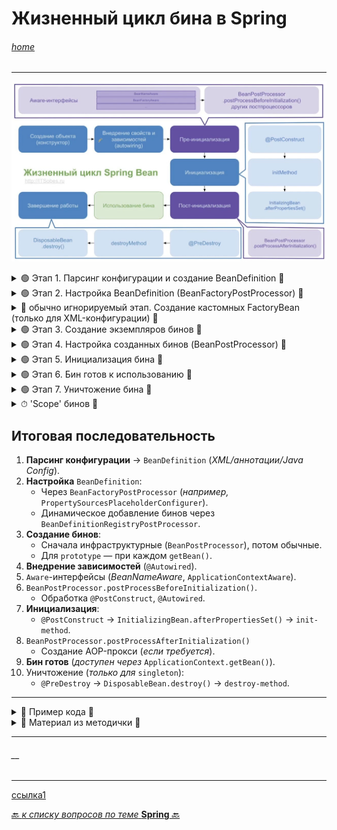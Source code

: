 # Жизненный цикл бина в Spring 

###### [_home_](https://habr.com/ru/articles/893614/)

---

![Жизненный цикл бина](/ITM/ITM06_Spring/imgs/2025-04-17_23-25-36.png)

<details>
        <summary>🟢 Этап 1. Парсинг конфигурации и создание BeanDefinition 🔽</summary>

---
Перед созданием бинов Spring загружает их метаданные в виде `BeanDefinition`.  

### Способы конфигурации:
* **XML**: `ClassPathXmlApplicationContext("context.xml")`


* **Аннотации**:
  * **Сканирование пакетов**: `AnnotationConfigApplicationContext("package.name")`
  
  * '**JavaConfig**': Указание `@Configuration`-**классов** (_или массива классов_): 
`@Configuration`, `@Bean`, `@Component`, `AnnotationConfigApplicationContext(JavaConfig.class)`
  
  * **Groovy конфигурация**: `GenericGroovyApplicationContext("context.groovy")`


### Как это работает:
* Для аннотаций Spring использует два `private final` поля 
(_мы их увидим, если заглянем внутрь `AnnotationConfigApplicationContext`_):
  * `ClassPathBeanDefinitionScanner` — сканирует пакеты на наличие `@Component` (_или её алиаса_).
    > Найденные классы _парсируются_ и для них создаются `BeanDefinition`.  
    Чтобы было запущено сканирование, в конфигурации должен быть указан пакет 
    для сканирования `@ComponentScan({"package.name"})`
  * `AnnotatedBeanDefinitionReader` — обрабатывает `@Configuration`-классы и `@Bean`-методы.
    > `AnnotatedBeanDefinitionReader` работает в несколько этапов: 
    > 1. **Первый этап** — это регистрация всех `@Configuration` для дальнейшего парсирования.  
     Если в конфигурации используются `Conditional`, то будут зарегистрированы 
     только те конфигурации, для которых `Condition` вернет `true`.  
    > `BeanDefinition` — это специальный интерфейс, через который можно получить доступ к метаданным будущего бина. 
     В зависимости от того, какая у вас конфигурация, будет использоваться  
     тот или иной механизм парсирования конфигурации.
    > >
    > 2. **Второй этап** — это регистрация `BeanDefinitionRegistryPostProcessor`, который при помощи 
     класса `ConfigurationClassPostProcessor` парсирует `JavaConfig` и создает `BeanDefinition`.
    > >

**`BeanDefinition`** — это набор метаданных будущего бина, макет, 
по которому нужно будет создавать бин в случае необходимости.  
То есть для каждого бина создается свой объект `BeanDefinition`, 
в котором хранится описание того, как создавать и управлять этим конкретным бином.  
Проще говоря, **сколько бинов** в программе - **столько и объектов** `BeanDefinition`, их описывающих. 
> Сюда входит: 
> * из какого класса бин надо создать, scope, 
> * установлена ли ленивая инициализация, 
> * нужно ли перед данным бином инициализировать другой, init и destroy методы, 
> * зависимости.  
> Все полученные `BeanDefinition`’ы складываются в `ConcurrentHashMap`, в которой **ключём** является имя бина, 
> а **объект** - сам `BeanDefinition`.  
> При старте приложения, в `IoC` контейнер попадут бины, которые имеют `scope Singleton` 
> (_устанавливается по-умолчанию_), остальные же создаются, тогда когда они нужны.

* **Результат**: `ConcurrentHashMap<String, BeanDefinition>`, где **ключ** — имя бина, **значение** — его метаданные.

> Контейнер анализирует классы, находит бины и создает `BeanDefinition`.

### Что хранится в `BeanDefinition`:
* Класс бина, 
* scope (`singleton`, `prototype` _и др._), 
* Флаги: (ленивая инициализация `lazy-init`, режим автопривязки `autowire-mode` и т.д.)
* зависимости, 
* init/destroy-методы.

---
</details>


<details>
        <summary>🟢 Этап 2. Настройка BeanDefinition (BeanFactoryPostProcessor) 🔽</summary>

---
Есть возможность повлиять на бины до их создания, иначе говоря мы имеем доступ к метаданным класса.  

⚠️ Для этого существует специальный интерфейс **BeanFactoryPostProcessor**, реализовав который, 
мы получаем доступ к созданным `BeanDefinition` и можем их **изменять**.

В нем единственный метод -  
`postProcessBeanFactory` принимает параметром `ConfigurableListableBeanFactory`.  
Данная фабрика содержит много полезных методов, в том числе `getBeanDefinitionNames`, 
через который мы можем получить все `BeanDefinitionNames`, а уже потом по конкретному имени 
получить `BeanDefinition` для дальнейшей обработки метаданных.

Разберем одну из родных реализаций интерфейса `BeanFactoryPostProcessor`.  
Обычно, настройки подключения к базе данных выносятся в отдельный `property` файл, потом при помощи 
`PropertySourcesPlaceholderConfigurer` они загружаются и делается `inject` этих значений в нужное поле. 
Так как `inject` делается **по ключу**, то до создания экземпляра бина нужно заменить этот ключ 
на само значение из `property` файла. 
Эта замена происходит в классе, который реализует интерфейс `BeanFactoryPostProcessor`. 
Название этого класса — `PropertySourcesPlaceholderConfigurer`. 
Он должен быть объявлен как `static` 

### Пример 1 - `PropertySourcesPlaceholderConfigurer`:

```java
@Bean
public static PropertySourcesPlaceholderConfigurer configurer() {
    return new PropertySourcesPlaceholderConfigurer();
}
```

### Пример 2 - `BeanFactoryPostProcessor`:

```java
@Component
public class CustomBeanFactoryPostProcessor implements BeanFactoryPostProcessor {
    @Override
    public void postProcessBeanFactory(ConfigurableListableBeanFactory beanFactory) {
        BeanDefinition bd = beanFactory.getBeanDefinition("myBean");
        bd.setScope("prototype"); // Меняем scope на лету
    }
}
```

### Стандартные реализации:
* `PropertySourcesPlaceholderConfigurer` — подставляет значения из `.properties`-файлов в `@Value`.

---
</details>



<details>
        <summary>🛑 обычно игнорируемый этап. Создание кастомных FactoryBean (только для XML-конфигурации) 🔽</summary>

---
`FactoryBean` — это `generic` интерфейс, которому можно делегировать процесс **создания** бинов типа.  
В те времена, когда конфигурация была исключительно в _xml_, разработчикам был необходим механизм, 
с помощью которого они бы могли управлять процессом **создания** бинов.  
Именно для этого и был сделан этот интерфейс.

### Пример:

Создадим фабрику которая будет отвечать за создание всех бинов типа — _Color_.

```java
public class ColorFactory implements FactoryBean<Color> {
    @Override
    public Color getObject() throws Exception {
        Random random = new Random();
        Color color = new Color(random.nextInt(255), random.nextInt(255), random.nextInt(255));
        return color;
    }

    @Override 
    public Class<?> getObjectType() {
        return Color.class;
    }

    @Override
    public boolean isSingleton() {
        return false;
    }
}
``` 

Теперь создание бина типа `Color.class` будет делегироваться `ColorFactory`, 
у которого при каждом создании нового бина будет вызываться метод `getObject`.
Для тех кто пользуется `JavaConfig`, этот интерфейс будет **абсолютно бесполезен**.

---
</details>


<details>
        <summary>🟢 Этап 3. Создание экземпляров бинов 🔽</summary>

---
Spring создаёт бины на основе `BeanDefinition` в **несколько** этапов:

### 3.1. Создание инфраструктурных бинов
Сначала создаются все `BeanPostProcessor` (_например, для обработки `@Autowired`_).
> т.е. Сначала `BeanFactory` из коллекции `Map` с объектами `BeanDefinition` достаёт те из них, 
> из которых создаёт все `BeanPostProcessor`-ы (_Инфраструктурные бины_), необходимые **для настройки обычных бинов**.   
> Создаются **экземпляры** этих бинов через `BeanFactory` на основе ранее созданных `BeanDefinition`.


### 3.2. Создание обычных бинов

![Создание обычных бинов](/ITM/ITM06_Spring/imgs/2025-04-17_23-23-14.png)

> Созданием **экземпляров бинов** занимается `BeanFactory` на основе ранее созданных `BeanDefinition`, т.е.  
> **Из `Map<BeanName, BeanDefinition>` получаем `Map<BeanName, Bean>`**.  
> Создание бинов может делегироваться кастомным `FactoryBean`. _О их создании читай выше_.

* Для `singleton`: Бины создаются при **старте контекста**.


* Для `prototype`: При **каждом вызове** `getBean()`.


* Через `FactoryBean` (для _XML_), см. пример ниже:

```java
public class ColorFactory implements FactoryBean<Color> {
    @Override
    public Color getObject() {
        return new Color(random.nextInt(255), random.nextInt(255), random.nextInt(255));
    }
}
```

---
</details>



<details>
        <summary>🟢 Этап 4. Настройка созданных бинов (BeanPostProcessor) 🔽</summary>

---
После создания бина Spring применяет до-настройку/ пост-обработку:

### 4.1. `Aware`-интерфейсы
Если бин реализует `Aware`-интерфейсы, Spring передаёт ему контекстные объекты:

* `BeanNameAware` — имя бина.


* `ApplicationContextAware` — доступ к контексту.

> `Aware-интерфейсы` - Специальные интерфейсы, которые позволяют бину получить доступ к важным компонентам Spring
> Используются для интеграции бинов с инфраструктурой Spring (_контейнером, окружением и т.д._)
> > **Примеры:**
> > * **ApplicationContextAware**: предоставляет доступ к `ApplicationContext`.
> > * **BeanNameAware**: позволяет бину узнать своё имя в контейнере.
> > * **EnvironmentAware**: даёт доступ к конфигурации окружения (`Environment`).
> > * **ResourceLoaderAware**: предоставляет доступ к загрузчику ресурсов.
> 
> > **Как работают:** 
> > * Бин реализует интерфейс (_например, `ApplicationContextAware`_).
> > * Spring видит, что бин реализует `Aware-интерфейс`.
> > * **До инициализации (`@PostConstruct`)** Spring автоматически вызывает соответствующий **set**-метод.
> > * Бин получает нужный объект и может его использовать
> > 
> **Важно!**
> * **Альтернатива** — инъекция через `@Autowired` (_предпочтительнее в современном коде_).
> * **Исключение** — `BeanNameAware`, так как имя бина нельзя внедрить через `@Autowired`.
> 

### 4.2. `BeanPostProcessor`
* `postProcessBeforeInitialization()`: Вызывается **до** инициализации.

  * Обрабатывает `@PostConstruct`, `@Autowired`.

* `postProcessAfterInitialization()`: Вызывается **после** инициализации.

  * Создаёт **AOP**-прокси (_для_ `@Transactional`, `@Cacheable`).

---
</details>



<details>
        <summary>🟢 Этап 5. Инициализация бина 🔽</summary>

---
### Порядок вызовов:

1. `@PostConstruct` (_JSR-250, рекомендуется_).


2. `InitializingBean.afterPropertiesSet()` (_устаревший способ_).


3. **Пользовательский** `init-method` (_указанный в `@Bean(initMethod = "...")` или XML_).

### Пример:
```java
@Component
public class MyBean {
    @PostConstruct
    public void init() {
        System.out.println("5.1. @PostConstruct");
    }
}
```

---
</details>



<details>
        <summary>🟢 Этап 6. Бин готов к использованию 🔽</summary>

---
После всех этапов бин попадает в контекст и **доступен** через:

```java
ApplicationContext.getBean("myBean");
```

---
</details>



<details>
        <summary>🟢 Этап 7. Уничтожение бина 🔽</summary>

---
При **закрытии контекста** (`context.close()`) вызываются:

1. `@PreDestroy` (_JSR-250_).


2. `DisposableBean.destroy()` (_устаревший способ_).


3. Пользовательский `destroy-method` (_аналогично `init-method`_).

### Пример:

```java
@Component
public class MyBean {
    @PreDestroy
    public void cleanup() {
        System.out.println("7.1. @PreDestroy");
    }
}
```

---
</details>



<details>
        <summary>⏱ 'Scope' бинов 🔽</summary>

---
| Scope            | 	Описание                                                          |
|:-----------------|:-------------------------------------------------------------------|
| `singleton`      | 	Один бин на весь контекст (_по умолчанию_).                       |
| `prototype`      | 	Новый экземпляр при каждом `getBean()`.                           |
| `request`        | 	Новый бин для каждого HTTP-запроса (_только для веб-приложений_). |
| `session`        | 	Бин живёт пока активна HTTP-сессия.                               |
| `global-session` | 	Аналог `session` для портлетов.                                   |

---
</details>

## Итоговая последовательность

1. **Парсинг конфигурации** → `BeanDefinition` (_XML/аннотации/Java Config_).
2. **Настройка** `BeanDefinition`:
   * Через `BeanFactoryPostProcessor` (_например,_ `PropertySourcesPlaceholderConfigurer`).
   * Динамическое добавление бинов через `BeanDefinitionRegistryPostProcessor`.
3. **Создание бинов**:
   * Сначала инфраструктурные (`BeanPostProcessor`), потом обычные.
   * Для `prototype` — при каждом `getBean()`.
4. **Внедрение зависимостей** (`@Autowired`).
5. `Aware`-интерфейсы (_BeanNameAware_, `ApplicationContextAware`).
6. `BeanPostProcessor.postProcessBeforeInitialization()`.
   * Обработка `@PostConstruct`, `@Autowired`.
7. **Инициализация**:
   * `@PostConstruct` → `InitializingBean.afterPropertiesSet()` → `init-method`.
8. `BeanPostProcessor.postProcessAfterInitialization()`
   * Создание AOP-прокси (_если требуется_).
9. **Бин готов**  (_доступен через_ `ApplicationContext.getBean()`).
10. Уничтожение (_только для_ `singleton`):
    * `@PreDestroy` → `DisposableBean.destroy()` → `destroy-method`.

---

<details>
        <summary>📌 Пример кода 🔽</summary>

---
### 📌 Полный пример жизненного цикла бина в Spring с комментариями и выводом

```java
import org.springframework.beans.BeansException;
import org.springframework.beans.factory.*;
import org.springframework.context.ApplicationContext;
import org.springframework.context.ApplicationContextAware;
import org.springframework.context.annotation.AnnotationConfigApplicationContext;
import org.springframework.context.annotation.Bean;
import org.springframework.context.annotation.Configuration;
import org.springframework.core.annotation.Order;
import org.springframework.stereotype.Component;

import javax.annotation.PostConstruct;
import javax.annotation.PreDestroy;

/**
 * Демонстрация полного жизненного цикла бина в Spring.
 * Включает все ключевые этапы: от создания до уничтожения.
 */
@Configuration
public class FullLifecycleDemo {

    public static void main(String[] args) {
        // Создаем контекст (этап парсинга конфигурации)
        AnnotationConfigApplicationContext context = new AnnotationConfigApplicationContext();
        context.register(FullLifecycleDemo.class);

        // Регистрируем кастомный BeanPostProcessor
        context.registerBean("customProcessor", CustomBeanPostProcessor.class);

        // Обновляем контекст (запускает создание бинов)
        context.refresh();

        // Получаем бин (этап использования)
        DemoBean bean = context.getBean(DemoBean.class);
        System.out.println("Бин готов к использованию: " + bean);

        // Закрываем контекст (этап уничтожения)
        context.close();
    }

    @Bean
    public DemoBean demoBean() {
        return new DemoBean();
    }

    @Bean
    public DependencyBean dependency() {
        return new DependencyBean();
    }
}

/**
 * Основной бин, реализующий ключевые интерфейсы жизненного цикла.
 */
@Component
class DemoBean implements BeanNameAware, BeanFactoryAware,
        ApplicationContextAware, InitializingBean, DisposableBean {

    private String name;

    public DemoBean() {
        System.out.println("1. Вызов конструктора (Instantiation)");
    }

    @Autowired
    public void setDependency(DependencyBean dependency) {
        System.out.println("2. Внедрение зависимости (Dependency Injection)");
    }

    @Override
    public void setBeanName(String name) {
        this.name = name;
        System.out.println("3. BeanNameAware: имя бина - " + name);
    }

    @Override
    public void setBeanFactory(BeanFactory beanFactory) throws BeansException {
        System.out.println("3. BeanFactoryAware: фабрика бинов установлена");
    }

    @Override
    public void setApplicationContext(ApplicationContext applicationContext) throws BeansException {
        System.out.println("3. ApplicationContextAware: контекст установлен");
    }

    @PostConstruct
    public void postConstruct() {
        System.out.println("5. @PostConstruct метод вызван");
    }

    @Override
    public void afterPropertiesSet() {
        System.out.println("5. InitializingBean.afterPropertiesSet() вызван");
    }

    public void customInit() {
        System.out.println("5. Пользовательский init-method");
    }

    @PreDestroy
    public void preDestroy() {
        System.out.println("7. @PreDestroy метод вызван");
    }

    @Override
    public void destroy() {
        System.out.println("7. DisposableBean.destroy() вызван");
    }

    public void customDestroy() {
        System.out.println("7. Пользовательский destroy-method");
    }
}

/**
 * Зависимый бин для демонстрации DI
 */
@Component
class DependencyBean {
    public DependencyBean() {
        System.out.println("1. Создание DependencyBean");
    }
}

/**
 * Кастомный BeanPostProcessor с логированием
 */
@Component
@Order(Ordered.HIGHEST_PRECEDENCE)
class CustomBeanPostProcessor implements BeanPostProcessor {

    @Override
    public Object postProcessBeforeInitialization(Object bean, String beanName) {
        if (bean instanceof DemoBean) {
            System.out.println("4. BeanPostProcessor.postProcessBeforeInitialization() для " + beanName);
        }
        return bean;
    }

    @Override
    public Object postProcessAfterInitialization(Object bean, String beanName) {
        if (bean instanceof DemoBean) {
            System.out.println("6. BeanPostProcessor.postProcessAfterInitialization() для " + beanName);
        }
        return bean;
    }
}
``` 

### 📌 Вывод в консоль

```textmate
1. Создание DependencyBean
1. Вызов конструктора (Instantiation)
2. Внедрение зависимости (Dependency Injection)
3. BeanNameAware: имя бина - demoBean
3. BeanFactoryAware: фабрика бинов установлена
3. ApplicationContextAware: контекст установлен
4. BeanPostProcessor.postProcessBeforeInitialization() для demoBean
5. @PostConstruct метод вызван
5. InitializingBean.afterPropertiesSet() вызван
5. Пользовательский init-method
6. BeanPostProcessor.postProcessAfterInitialization() для demoBean
Бин готов к использованию: DemoBean@12345
7. @PreDestroy метод вызван
7. DisposableBean.destroy() вызван
7. Пользовательский destroy-method
```


---
</details>







<details>
        <summary>📝 Материал из методички 🔽</summary>


</details>

---
###### __

---

[ссылка1](https://habr.com/ru/articles/893614/)

[🔙 _к списку вопросов по теме_ **Spring** 🔙](/ITM/ITM06_Spring/Spring.md)
